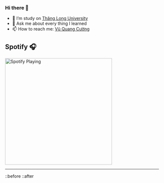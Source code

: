 ### Hi there 👋


- 🔭 I’m study on <a href="https://thanglong.edu.vn/" rel="nofollow">Thăng Long University</a>
- 💬 Ask me about every thing I learned
- 📫 How to reach me: <a href="https://www.facebook.com/quangcuong.vu.1998/" rel="nofollow">Vũ Quang Cường</a>
<h2>Spotify <g-emoji class="g-emoji" alias="headphones" fallback-src="https://github.githubassets.com/images/icons/emoji/unicode/1f3a7.png">🎧</g-emoji></h2>
<img src="https://camo.githubusercontent.com/14acc9b0a08d0cd1d92f293107e26aad3afb7397/68747470733a2f2f73706f746966792d706c6179696e672d6769742d6d61737465722e6a327465616d6e6e6c2e76657263656c2e6170702f6170692f73706f746966792d706c6179696e67" alt="Spotify Playing" width="350" data-canonical-src="https://spotify-playing-git-master.j2teamnnl.vercel.app/api/spotify-playing" style="max-width:100%;">

<hr>
  ::before
  ::after
</hr>
